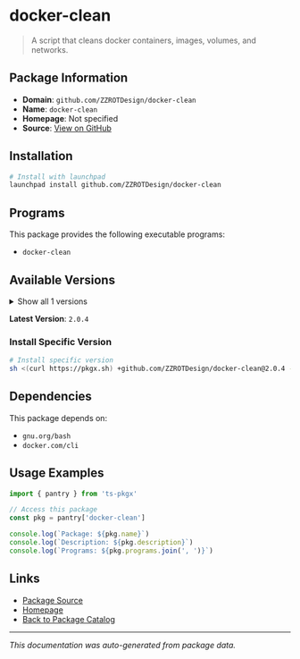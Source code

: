 # docker-clean

> A script that cleans docker containers, images, volumes, and networks.

## Package Information

- **Domain**: `github.com/ZZROTDesign/docker-clean`
- **Name**: `docker-clean`
- **Homepage**: Not specified
- **Source**: [View on GitHub](https://github.com/pkgxdev/pantry/tree/main/projects/github.com/ZZROTDesign/docker-clean/package.yml)

## Installation

```bash
# Install with launchpad
launchpad install github.com/ZZROTDesign/docker-clean
```

## Programs

This package provides the following executable programs:

- `docker-clean`

## Available Versions

<details>
<summary>Show all 1 versions</summary>

- `2.0.4`

</details>

**Latest Version**: `2.0.4`

### Install Specific Version

```bash
# Install specific version
sh <(curl https://pkgx.sh) +github.com/ZZROTDesign/docker-clean@2.0.4 -- $SHELL -i
```

## Dependencies

This package depends on:

- `gnu.org/bash`
- `docker.com/cli`

## Usage Examples

```typescript
import { pantry } from 'ts-pkgx'

// Access this package
const pkg = pantry['docker-clean']

console.log(`Package: ${pkg.name}`)
console.log(`Description: ${pkg.description}`)
console.log(`Programs: ${pkg.programs.join(', ')}`)
```

## Links

- [Package Source](https://github.com/pkgxdev/pantry/tree/main/projects/github.com/ZZROTDesign/docker-clean/package.yml)
- [Homepage](#)
- [Back to Package Catalog](../../../package-catalog.md)

---

*This documentation was auto-generated from package data.*
